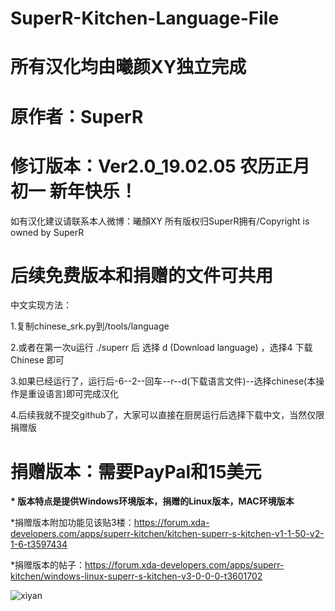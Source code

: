 # SuperR-Kitchen-Language-File
# 所有汉化均由曦颜XY独立完成

# 原作者：SuperR

# 修订版本：Ver2.0_19.02.05 农历正月初一 新年快乐！

如有汉化建议请联系本人微博：曦顏XY
所有版权归SuperR拥有/Copyright is owned by SuperR

# 后续免费版本和捐赠的文件可共用

  中文实现方法：
  
  1.复制chinese_srk.py到/tools/language
  
  2.或者在第一次u运行 ./superr 后  选择 d (Download language) ，选择4 下载Chinese 即可
	
  3.如果已经运行了，运行后-6--2--回车--r--d(下载语言文件)--选择chinese(本操作是重设语言)即可完成汉化

  4.后续我就不提交github了，大家可以直接在厨房运行后选择下载中文，当然仅限捐赠版

# 捐赠版本：需要PayPal和15美元

<b>* 版本特点是提供Windows环境版本，捐赠的Linux版本，MAC环境版本</b>

*捐赠版本附加功能见该贴3楼：https://forum.xda-developers.com/apps/superr-kitchen/kitchen-superr-s-kitchen-v1-1-50-v2-1-6-t3597434

*捐赠版本的帖子：https://forum.xda-developers.com/apps/superr-kitchen/windows-linux-superr-s-kitchen-v3-0-0-0-t3601702

![xiyan](https://static.oschina.net/uploads/space/2018/0304/205036_oCQY_2700265.png "xiyan")
